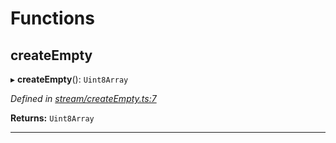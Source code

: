 

# Functions

<a id="createempty"></a>

##  createEmpty

▸ **createEmpty**(): `Uint8Array`

*Defined in [stream/createEmpty.ts:7](https://github.com/polkadot-js/common/blob/66803c5/packages/trie-codec/src/stream/createEmpty.ts#L7)*

**Returns:** `Uint8Array`

___

